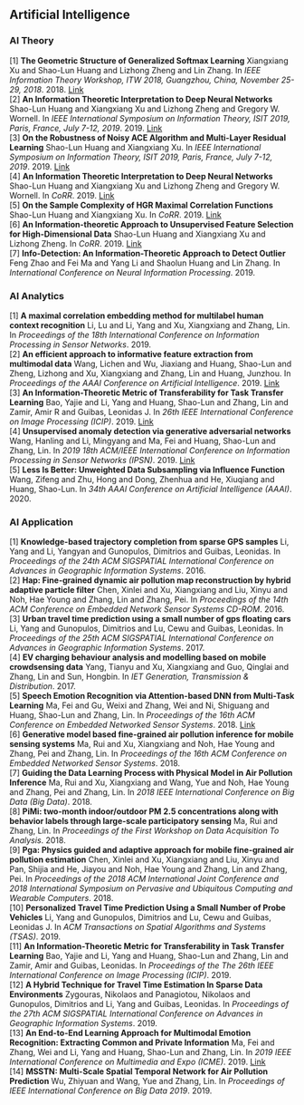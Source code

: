 ## Artificial Intelligence
### AI Theory
[1] **The Geometric Structure of Generalized Softmax Learning**
Xiangxiang Xu and Shao-Lun Huang and Lizhong Zheng and Lin Zhang. In *IEEE Information Theory Workshop, ITW 2018, Guangzhou, China, November 25-29, 2018*. 2018. [Link](https://doi.org/10.1109/ITW.2018.8613303) 	
[2] **An Information Theoretic Interpretation to Deep Neural Networks**
Shao-Lun Huang and Xiangxiang Xu and Lizhong Zheng and Gregory W. Wornell. In *IEEE International Symposium on Information Theory, ISIT 2019, Paris, France, July 7-12, 2019*. 2019. [Link](https://doi.org/10.1109/ISIT.2019.8849720) 	
[3] **On the Robustness of Noisy ACE Algorithm and Multi-Layer Residual Learning**
Shao-Lun Huang and Xiangxiang Xu. In *IEEE International Symposium on Information Theory, ISIT 2019, Paris, France, July 7-12, 2019*. 2019. [Link](https://doi.org/10.1109/ISIT.2019.8849505) 	
[4] **An Information Theoretic Interpretation to Deep Neural Networks**
Shao-Lun Huang and Xiangxiang Xu and Lizhong Zheng and Gregory W. Wornell. In *CoRR*. 2019. [Link](http://arxiv.org/abs/1905.06600) 	
[5] **On the Sample Complexity of HGR Maximal Correlation Functions**
Shao-Lun Huang and Xiangxiang Xu. In *CoRR*. 2019. [Link](http://arxiv.org/abs/1907.00393) 	
[6] **An Information-theoretic Approach to Unsupervised Feature Selection
for High-Dimensional Data**
Shao-Lun Huang and Xiangxiang Xu and Lizhong Zheng. In *CoRR*. 2019. [Link](http://arxiv.org/abs/1910.03196) 	
[7] **Info-Detection: An Information-Theoretic Approach to Detect Outlier**
Feng Zhao and Fei Ma and Yang Li and Shaolun Huang and Lin Zhang. In *International Conference on Neural Information Processing*. 2019. 	

### AI Analytics
[1] **A maximal correlation embedding method for multilabel human context recognition**
Li, Lu and Li, Yang and Xu, Xiangxiang and Zhang, Lin. In *Proceedings of the 18th International Conference on Information Processing in Sensor Networks*. 2019. 	
[2] **An efficient approach to informative feature extraction from multimodal data**
Wang, Lichen and Wu, Jiaxiang and Huang, Shao-Lun and Zheng, Lizhong and Xu, Xiangxiang and Zhang, Lin and Huang, Junzhou. In *Proceedings of the AAAI Conference on Artificial Intelligence*. 2019. [Link](https://wvvw.aaai.org/ojs/index.php/AAAI/article/view/4464) 	
[3] **An Information-Theoretic Metric of Transferability for Task Transfer Learning**
Bao, Yajie and Li, Yang and Huang, Shao-Lun and Zhang, Lin and Zamir, Amir R and Guibas, Leonidas J. In *26th IEEE International Conference on Image Processing (ICIP)*. 2019. [Link](https://ieeexplore.ieee.org/document/8803726) 	
[4] **Unsupervised anomaly detection via generative adversarial networks**
Wang, Hanling and Li, Mingyang and Ma, Fei and Huang, Shao-Lun and Zhang, Lin. In *2019 18th ACM/IEEE International Conference on Information Processing in Sensor Networks (IPSN)*. 2019. [Link](https://dl.acm.org/citation.cfm?id=3312605) 	
[5] **Less Is Better: Unweighted Data Subsampling via Influence Function**
Wang, Zifeng and Zhu, Hong and Dong, Zhenhua and He, Xiuqiang and Huang, Shao-Lun. In *34th AAAI Conference on Artificial Intelligence (AAAI)*. 2020. 	

### AI Application
[1] **Knowledge-based trajectory completion from sparse GPS samples**
Li, Yang and Li, Yangyan and Gunopulos, Dimitrios and Guibas, Leonidas. In *Proceedings of the 24th ACM SIGSPATIAL International Conference on Advances in Geographic Information Systems*. 2016. 	
[2] **Hap: Fine-grained dynamic air pollution map reconstruction by hybrid adaptive particle filter**
Chen, Xinlei and Xu, Xiangxiang and Liu, Xinyu and Noh, Hae Young and Zhang, Lin and Zhang, Pei. In *Proceedings of the 14th ACM Conference on Embedded Network Sensor Systems CD-ROM*. 2016. 	
[3] **Urban travel time prediction using a small number of gps floating cars**
Li, Yang and Gunopulos, Dimitrios and Lu, Cewu and Guibas, Leonidas. In *Proceedings of the 25th ACM SIGSPATIAL International Conference on Advances in Geographic Information Systems*. 2017. 	
[4] **EV charging behaviour analysis and modelling based on mobile crowdsensing data**
Yang, Tianyu and Xu, Xiangxiang and Guo, Qinglai and Zhang, Lin and Sun, Hongbin. In *IET Generation, Transmission & Distribution*. 2017. 	
[5] **Speech Emotion Recognition via Attention-based DNN from Multi-Task Learning**
Ma, Fei and Gu, Weixi and Zhang, Wei and Ni, Shiguang and Huang, Shao-Lun and Zhang, Lin. In *Proceedings of the 16th ACM Conference on Embedded Networked Sensor Systems*. 2018. [Link](https://dl.acm.org/citation.cfm?id=3275184) 	
[6] **Generative model based fine-grained air pollution inference for mobile sensing systems**
Ma, Rui and Xu, Xiangxiang and Noh, Hae Young and Zhang, Pei and Zhang, Lin. In *Proceedings of the 16th ACM Conference on Embedded Networked Sensor Systems*. 2018. 	
[7] **Guiding the Data Learning Process with Physical Model in Air Pollution Inference**
Ma, Rui and Xu, Xiangxiang and Wang, Yue and Noh, Hae Young and Zhang, Pei and Zhang, Lin. In *2018 IEEE International Conference on Big Data (Big Data)*. 2018. 	
[8] **PiMi: two-month indoor/outdoor PM 2.5 concentrations along with behavior labels through large-scale participatory sensing**
Ma, Rui and Zhang, Lin. In *Proceedings of the First Workshop on Data Acquisition To Analysis*. 2018. 	
[9] **Pga: Physics guided and adaptive approach for mobile fine-grained air pollution estimation**
Chen, Xinlei and Xu, Xiangxiang and Liu, Xinyu and Pan, Shijia and He, Jiayou and Noh, Hae Young and Zhang, Lin and Zhang, Pei. In *Proceedings of the 2018 ACM International Joint Conference and 2018 International Symposium on Pervasive and Ubiquitous Computing and Wearable Computers*. 2018. 	
[10] **Personalized Travel Time Prediction Using a Small Number of Probe Vehicles**
Li, Yang and Gunopulos, Dimitrios and Lu, Cewu and Guibas, Leonidas J. In *ACM Transactions on Spatial Algorithms and Systems (TSAS)*. 2019. 	
[11] **An Information-Theoretic Metric for Transferability in Task Transfer Learning**
Bao, Yajie  and Li, Yang and Huang, Shao-Lun and Zhang, Lin and Zamir, Amir and Guibas, Leonidas. In *Proceedings of the The 26th IEEE International Conference on Image Processing (ICIP)*. 2019. 	
[12] **A Hybrid Technique for Travel Time Estimation In Sparse Data Environments**
Zygouras, Nikolaos and Panagiotou, Nikolaos and Gunopulos, Dimitrios and Li, Yang and Guibas, Leonidas. In *Proceedings of the 27th ACM SIGSPATIAL International Conference on Advances in Geographic Information Systems*. 2019. 	
[13] **An End-to-End Learning Approach for Multimodal Emotion Recognition: Extracting Common and Private Information**
Ma, Fei and Zhang, Wei and Li, Yang and Huang, Shao-Lun and Zhang, Lin. In *2019 IEEE International Conference on Multimedia and Expo (ICME)*. 2019. [Link](https://ieeexplore.ieee.org/document/8784815) 	
[14] **MSSTN: Multi-Scale Spatial Temporal Network for Air Pollution Prediction**
Wu, Zhiyuan and Wang, Yue and Zhang, Lin. In *Proceedings of IEEE International Conference on Big Data 2019*. 2019. 	
